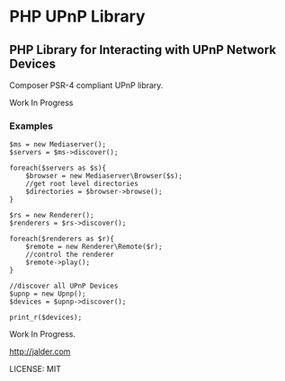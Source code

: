 PHP UPnP Library
================
PHP Library for Interacting with UPnP Network Devices
-----------------------------------------------------

Composer PSR-4 compliant UPnP library.

Work In Progress

### Examples

```
$ms = new Mediaserver();
$servers = $ms->discover();

foreach($servers as $s){
    $browser = new Mediaserver\Browser($s);
    //get root level directories
    $directories = $browser->browse();
}

$rs = new Renderer();
$renderers = $rs->discover();

foreach($renderers as $r){
    $remote = new Renderer\Remote($r);
    //control the renderer
    $remote->play();
}

//discover all UPnP Devices
$upnp = new Upnp();
$devices = $upnp->discover();

print_r($devices);
```

Work In Progress.

http://jalder.com

LICENSE: MIT
